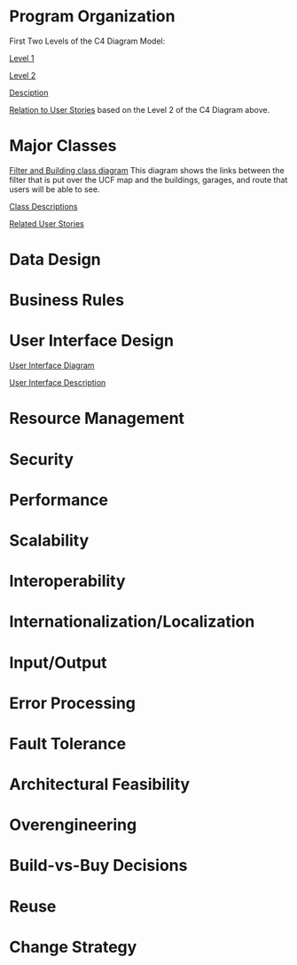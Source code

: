 Program Organization
===
First Two Levels of the C4 Diagram Model:

[Level 1](https://docs.google.com/drawings/d/1c-6kSGmjtPCjN_mEDOcLGAIN6KLTDg-4bDjwdkh7MEM/edit?usp=sharing)

[Level 2](https://docs.google.com/drawings/d/1sgB8dRMHmqtu1S_O6Bxsil1PMVNQ2EpTfCy_VT-kDvA/edit?usp=sharing)

[Desciption](https://docs.google.com/document/d/1dGspDJ2UddVRebr2o0kcjRnoMiLH6ZBOuizJSVkpcQ4/edit?usp=sharing)

[Relation to User Stories](https://docs.google.com/spreadsheets/d/1M_ln6ihm26gYYpeJPvi5UznOYSBsz13smrJnPS2PgDU/edit?usp=sharing) based
on the Level 2 of the C4 Diagram above.

Major Classes
===
[Filter and Building class diagram](https://www.lucidchart.com/invitations/accept/ca94d761-6e0c-4333-9405-95fb87ec8580)
This diagram shows the links between the filter that is put over the UCF map and the buildings, garages, and route that users will be able to see.

[Class Descriptions](https://docs.google.com/document/d/1QSI1F7FovfD75h76nOl4Rfxur2yqmRN8nwEtyDUsk1o/edit?usp=sharing)

[Related User Stories](https://docs.google.com/spreadsheets/d/1M_ln6ihm26gYYpeJPvi5UznOYSBsz13smrJnPS2PgDU/edit?usp=sharing)

Data Design
===

Business Rules
===

User Interface Design
===
[User Interface Diagram](https://docs.google.com/drawings/d/16DPH29ViC9o1byNa-bV2rYDFJ4SD3fNrLsuwYscEsiA/edit?usp=sharing)

[User Interface Description](https://docs.google.com/document/d/1NbHeXcBzvRX_gwZu9qL7QONij4zAqkXUbm0EJtyyrIs/edit?usp=sharing)

Resource Management
===

Security
===

Performance
===

Scalability
===

Interoperability
===

Internationalization/Localization
===

Input/Output
===

Error Processing
===

Fault Tolerance
===

Architectural Feasibility
===

Overengineering
===

Build-vs-Buy Decisions
===

Reuse
===

Change Strategy
===

